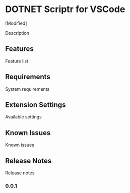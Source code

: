# DOTNET Scriptr for VSCode

[Modified]

Description

## Features

Feature list

## Requirements

System requirements

## Extension Settings

Available settings

## Known Issues

Known issues

## Release Notes

Release notes

### 0.0.1

